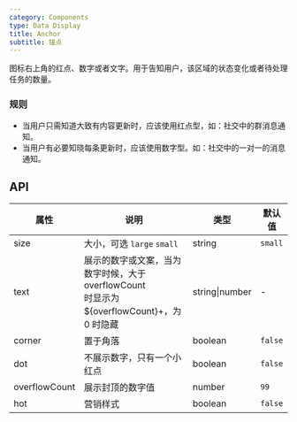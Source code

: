 ```yaml
---
category: Components
type: Data Display
title: Anchor
subtitle: 锚点
---
```


图标右上角的红点、数字或者文字。用于告知用户，该区域的状态变化或者待处理任务的数量。

### 规则

- 当用户只需知道大致有内容更新时，应该使用红点型，如：社交中的群消息通知。
- 当用户有必要知晓每条更新时，应该使用数字型。如：社交中的一对一的消息通知。

## API

| 属性          | 说明                                                                                             | 类型           | 默认值  |
| ------------- | ------------------------------------------------------------------------------------------------ | -------------- | ------- |
| size          | 大小，可选 `large` `small`                                                                       | string         | `small` |
| text          | 展示的数字或文案，当为数字时候，大于 overflowCount <br/> 时显示为 ${overflowCount}+，为 0 时隐藏 | string\|number | -       |
| corner        | 置于角落                                                                                         | boolean        | `false` |
| dot           | 不展示数字，只有一个小红点                                                                       | boolean        | `false` |
| overflowCount | 展示封顶的数字值                                                                                 | number         | `99`    |
| hot           | 营销样式                                                                                         | boolean        | `false` |
